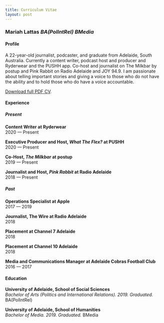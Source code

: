 ```yaml
---
title: Curriculum Vitae
layout: post
---
```


### Mariah Lattas *BA(PolIntRel) BMedia*

#### Profile

A 22-year-old journalist, podcaster, and graduate from Adelaide, South Australia. Currently a content writer, podcast host and producer and Ryderwear and the PUSHH app. Co-host and journalist on The Milkbar by postup and Pink Rabbit on Radio Adelaide and JOY 94.9. I am passionate about telling important stories and giving a voice to those who do not have the ability and to hold those who do have a voice accountable.

[Download full PDF CV](/assets/documents/mariah-lattas-cv.pdf).

#### Experience

##### Present

**Content Writer at Ryderwear**  
2020 — Present

**Executive Producer and Host, *What The Flex?* at PUSHH**  
2020 — Present

**Co-Host, *The Milkbar* at postup**  
2019 — Present

**Journalist and Host, *Pink Rabbit* at Radio Adelaide**  
2018 — Present

##### Past

**Operations Specialist at Apple**  
2017 — 2019

**Journalist, The Wire at Radio Adelaide**  
2018

**Placement at Channel 7 Adelaide**  
2018

**Placement at Channel 10 Adelaide**  
2018

**Media and Communications Manager at Adelaide Cobras Football Club**  
2016 — 2017

#### Education
**University of Adelaide, School of Social Sciences**  
*Bachelor of Arts (Politics and International Relations). 2019. Graduated.*  
BA(PolIntRel)

**University of Adelaide, School of Humanities**  
*Bachelor of Media. 2019. Graduated.*
BMedia